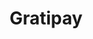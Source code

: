---
blog: http://blog.gittip.com/
git: https://github.com/gratipay
logohandle: gratipay
sort: gratipay
title: Gratipay
website: https://gratipay.com/
---
